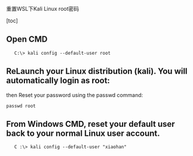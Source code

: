重置WSL下Kali Linux root密码

[toc]

## Open CMD

       C:\> kali config --default-user root 

## ReLaunch your Linux distribution (kali). You will automatically login as root:

then Reset your password using the passwd command:

    passwd root 

## From Windows CMD, reset your default user back to your normal Linux user account.

`   C :\> kali config --default-user "xiaohan"`

